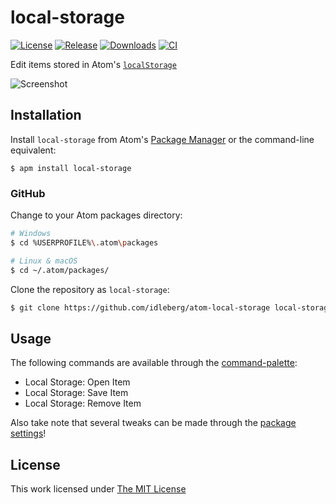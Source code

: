 # local-storage

[![License](https://img.shields.io/github/license/idleberg/atom-local-storage?color=blue&style=for-the-badge)](https://github.com/idleberg/atom-local-storage/blob/master/LICENSE)
[![Release](https://img.shields.io/github/v/release/idleberg/atom-local-storage?style=for-the-badge)](https://github.com/idleberg/atom-local-storage/releases)
[![Downloads](https://img.shields.io/pulsar/dt/local-storage?style=for-the-badge&color=slateblue)](https://web.pulsar-edit.dev/packages/local-storage)
[![CI](https://img.shields.io/github/actions/workflow/status/idleberg/atom-local-storage/default.yml?style=for-the-badge)](https://github.com/idleberg/atom-local-storage/actions)

Edit items stored in Atom's [`localStorage`](https://developer.mozilla.org/en-US/docs/Web/API/Web_Storage_API/Using_the_Web_Storage_API)

![Screenshot](https://raw.github.com/idleberg/atom-local-storage/master/screenshot.png)

## Installation

Install `local-storage` from Atom's [Package Manager](http://flight-manual.atom.io/using-atom/sections/atom-packages/) or the command-line equivalent:

`$ apm install local-storage`

### GitHub

Change to your Atom packages directory:

```bash
# Windows
$ cd %USERPROFILE%\.atom\packages

# Linux & macOS
$ cd ~/.atom/packages/
```

Clone the repository as `local-storage`:

```bash
$ git clone https://github.com/idleberg/atom-local-storage local-storage
```

## Usage

The following commands are available through the [command-palette](https://flight-manual.atom.io/getting-started/sections/atom-basics/#command-palette):

* Local Storage: Open Item
* Local Storage: Save Item
* Local Storage: Remove Item

Also take note that several tweaks can be made through the [package settings](https://flight-manual.atom.io/using-atom/sections/atom-packages/#package-settings)!

## License

This work licensed under [The MIT License](https://opensource.org/licenses/MIT)

